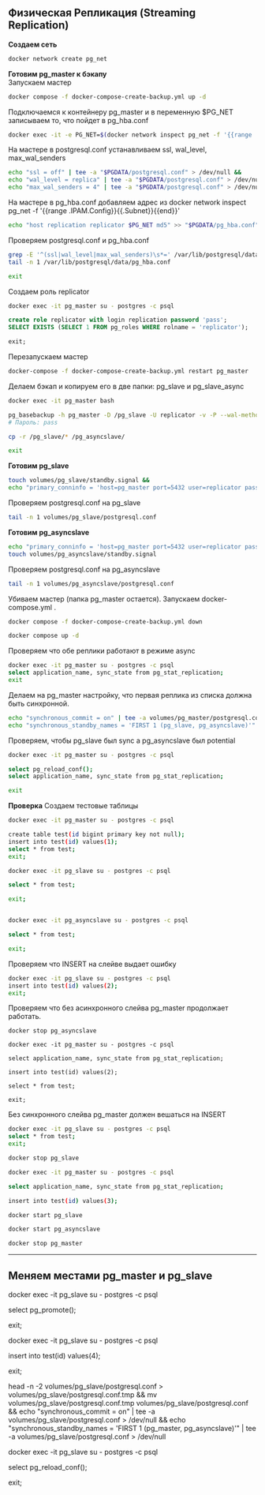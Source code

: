   
## Физическая Репликация (Streaming Replication)
**Создаем сеть**
```bash
docker network create pg_net
```
**Готовим pg_master к бэкапу**  
Запускаем мастер
```bash
docker compose -f docker-compose-create-backup.yml up -d
```
Подключаемся к контейнеру pg_master и в переменную $PG_NET записываем то, что пойдет в pg_hba.conf
```bash
docker exec -it -e PG_NET=$(docker network inspect pg_net -f '{{range .IPAM.Config}}{{.Subnet}}{{end}}') pg_master bash
```
На мастере в postgresql.conf устанавливаем ssl, wal_level, max_wal_senders
```bash
echo "ssl = off" | tee -a "$PGDATA/postgresql.conf" > /dev/null &&
echo "wal_level = replica" | tee -a "$PGDATA/postgresql.conf" > /dev/null &&
echo "max_wal_senders = 4" | tee -a "$PGDATA/postgresql.conf" > /dev/null
```
На мастере в pg_hba.conf добавляем адрес из docker network inspect pg_net -f '{{range .IPAM.Config}}{{.Subnet}}{{end}}'
```bash
echo "host replication replicator $PG_NET md5" >> "$PGDATA/pg_hba.conf"
```
Проверяем postgresql.conf и pg_hba.conf
```bash
grep -E '^(ssl|wal_level|max_wal_senders)\s*=' /var/lib/postgresql/data/postgresql.conf || echo "Parameters not found." &&
tail -n 1 /var/lib/postgresql/data/pg_hba.conf

exit
```
Создаем роль replicator
```bash
docker exec -it pg_master su - postgres -c psql
```
```sql
create role replicator with login replication password 'pass';
SELECT EXISTS (SELECT 1 FROM pg_roles WHERE rolname = 'replicator');

exit;
```
Перезапускаем мастер
```bash
docker-compose -f docker-compose-create-backup.yml restart pg_master
```
Делаем бэкап и копируем его в две папки: pg_slave и pg_slave_async
```bash
docker exec -it pg_master bash
```
```bash
pg_basebackup -h pg_master -D /pg_slave -U replicator -v -P --wal-method=stream
# Пароль: pass

cp -r /pg_slave/* /pg_asyncslave/

exit
```
**Готовим pg_slave**
```bash
touch volumes/pg_slave/standby.signal &&
echo "primary_conninfo = 'host=pg_master port=5432 user=replicator password=pass application_name=pg_slave'" >> volumes/pg_slave/postgresql.conf
```
Проверяем postgresql.conf на pg_slave
```bash
tail -n 1 volumes/pg_slave/postgresql.conf
```
**Готовим pg_asyncslave**
```bash
echo "primary_conninfo = 'host=pg_master port=5432 user=replicator password=pass application_name=pg_asyncslave'" >> volumes/pg_asyncslave/postgresql.conf &&
touch volumes/pg_asyncslave/standby.signal
```
Проверяем postgresql.conf на pg_asyncslave
```bash
tail -n 1 volumes/pg_asyncslave/postgresql.conf
```
Убиваем мастер (папка pg_master остается). Запускаем docker-compose.yml .
```bash
docker compose -f docker-compose-create-backup.yml down

docker compose up -d
```
Проверяем что обе реплики работают в режиме async
```bash
docker exec -it pg_master su - postgres -c psql
select application_name, sync_state from pg_stat_replication;
exit
```
Делаем на pg_master настройку, что первая реплика из списка должна быть синхронной.
```bash
echo "synchronous_commit = on" | tee -a volumes/pg_master/postgresql.conf > /dev/null &&
echo "synchronous_standby_names = 'FIRST 1 (pg_slave, pg_asyncslave)'" | tee -a volumes/pg_master/postgresql.conf > /dev/null
```
Проверяем, чтобы pg_slave был sync а pg_asyncslave был potential
```bash
docker exec -it pg_master su - postgres -c psql

select pg_reload_conf();
select application_name, sync_state from pg_stat_replication;

exit
```
**Проверка**
Создаем тестовые таблицы
```bash
docker exec -it pg_master su - postgres -c psql

create table test(id bigint primary key not null);
insert into test(id) values(1);
select * from test;
exit;

docker exec -it pg_slave su - postgres -c psql

select * from test;

exit;


docker exec -it pg_asyncslave su - postgres -c psql

select * from test;

exit;
```

Проверяем что INSERT на слейве выдает ошибку
```bash
docker exec -it pg_slave su - postgres -c psql
insert into test(id) values(2);
exit;
```
Проверяем что без асинхронного слейва pg_master продолжает работать.
```
docker stop pg_asyncslave

docker exec -it pg_master su - postgres -c psql

select application_name, sync_state from pg_stat_replication;

insert into test(id) values(2);

select * from test;

exit;
```
Без синхронного слейва pg_master должен вешаться на INSERT
```bash
docker exec -it pg_slave su - postgres -c psql
select * from test;
exit;

docker stop pg_slave

docker exec -it pg_master su - postgres -c psql

select application_name, sync_state from pg_stat_replication;

insert into test(id) values(3);
```
```bash
docker start pg_slave

docker start pg_asyncslave

docker stop pg_master
```
***
## Меняем местами pg_master и pg_slave
docker exec -it pg_slave su - postgres -c psql

select pg_promote();

exit;

docker exec -it pg_slave su - postgres -c psql

insert into test(id) values(4);

exit;

head -n -2 volumes/pg_slave/postgresql.conf > volumes/pg_slave/postgresql.conf.tmp && mv volumes/pg_slave/postgresql.conf.tmp volumes/pg_slave/postgresql.conf &&
echo "synchronous_commit = on" | tee -a volumes/pg_slave/postgresql.conf > /dev/null &&
echo "synchronous_standby_names = 'FIRST 1 (pg_master, pg_asyncslave)'" | tee -a volumes/pg_slave/postgresql.conf > /dev/null

docker exec -it pg_slave su - postgres -c psql

select pg_reload_conf();

exit;
